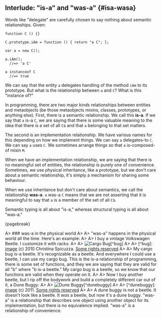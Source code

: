 ## Interlude: "is-a" and "was-a" {#isa-wasa}

Words like "delegate" are carefully chosen to say nothing about semantic relationships. Given:

~~~~~~~~
function C () {}

C.prototype.iAm = function () { return "a C"; };

var a = new C();

a.iAm();
  //=> 'a C'

a instanceof C
  //=> true
~~~~~~~~

We can say that the entity `a` delegates handling of the method `iAm` to its prototype. But what is the relationship between `a` and `C`? What is this "instance of?"

In programming, there are two major kinds relationships between entities and metaobjects (be those metaobjects mixins, classes, prototypes, or anything else). First, there is a semantic relationship. We call this **is-a**. If we say that `a` is-a `C`, we are saying that there is some valuable meaning to the idea that there is a set of all `C`s and that `a` belonging to that set matters.

The second is an implementation relationship. We have various names for this depending on how we implement things. We can say `a` delegates-to `C`. We can say `a` uses `C`. We sometimes arrange things so that `a` is-composed-of mixin `M`.

When we have an implementation relationship, we are saying that there is no meaningful set of entities, the relationship is purely one of convenience. Sometimes, we use physical inheritance, like a prototype, but we don't care about a semantic relationship, it's simply a mechanism for sharing some behaviour.

When we use inheritance but don't care about semantics, we call the relationship **was-a**. `a` was-a `C` means that we are not asserting that it is meaningful to say that `a` is a member of the set of all `C`s.

Semantic typing is all about "is-a," whereas structural typing is all about "was-a."

{pagebreak}

A> ### was-a in the physical world
A>
A> "was-a" happens in the physical world all the time. Here's an example:
A>
A> I buy a vintage Volkswagen Beetle. I customize it with racks:
A>
A> ![Cargo Bug](images/bug.jpg)[^bug]
A>
A> [^bug]: [image](http://www.flickr.com/photos/spicuzza/4827330742) (c) 2010 Christina Spicuzza. [Some rights reserved](http://creativecommons.org/licenses/by-sa/2.0/)
A>
A> My cargo bug is-a beetle. It's recognizable as a beetle. And everywhere I could use a beetle, I can use my cargo bug. This is the is-a relationship of programming, there is some set of functions, and they we are saying that they are valid for all "b" where "b is-a beetle." My cargo bug is a beetle, so we know that our functions are valid when they operate on it.
A>
A> Now I buy another beetle, but I rip off the bodywork and build a completely different car out of it, a Dune Buggy:
A>
A> ![Dune Buggy](images/buggy.jpg)[^dunebuggy]
A>
A> [^dunebuggy]: [image](http://www.flickr.com/photos/21612624@N00/5932030681) (c) 2011. [Some rights reserved](http://creativecommons.org/licenses/by/2.0/deed.en)
A>
A> A dune buggy is not a beetle. It doesn't look like a beetle. It *was* a beetle, but now it's a dune buggy. "was-a" is a relationship that describes one object using another object for its implementation, but there is no equivalence implied. "was-a" is a relationship of convenience.